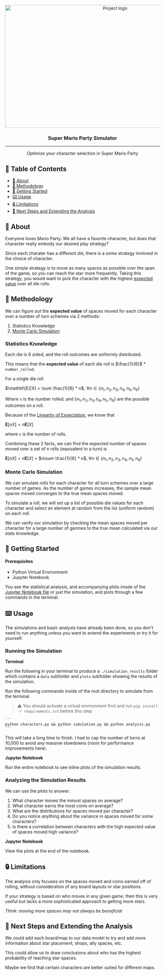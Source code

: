 <p align="center">
  <a href="https://assets.nintendo.com/image/upload/c_fill,w_1200/q_auto:best/f_auto/dpr_2.0/ncom/software/switch/70010000014158/0ca41128bf40b7e0dc32a046a659ecdc69e4d7cc7a3257d6280be665d2f795b5" rel="noopener">
 <img width=700px height=400px src="https://assets.nintendo.com/image/upload/c_fill,w_1200/q_auto:best/f_auto/dpr_2.0/ncom/software/switch/70010000014158/0ca41128bf40b7e0dc32a046a659ecdc69e4d7cc7a3257d6280be665d2f795b5" alt="Project logo"></a>
</p>

<h3 align="center">Super Mario Party Simulator</h3>

---

<p align="center"> Optimize your character selection in Super Mario Party
    <br> 
</p>

## 📝 Table of Contents

- [🧐 About](#about)
- [🔬 Methodology](#🔬_methodology)
- [🏁 Getting Started](#getting_started)
- [⌨️ Usage](#usage)
- [🔒 Limitations](#limtations)
- [👀 Next Steps and Extending the Analysis](#next_steps_and_extending_the_analysis)

## 🧐 About <a name = "about"></a>

Everyone loves Mario Party. We all have a favorite character, but does that character really embody our desired play strategy?

Since each charater has a different die, there is a some strategy invloved in the choice of character.

One simple strategy is to move as many spaces as possible over the span of the game, so you can reach the star more frequently. Taking this strategy, you would want to pick the character with the highest [expected value](https://en.wikipedia.org/wiki/Expected_value) over all die rolls.

## 🔬 Methodology <a name = "🔬_methodology"></a>

We can figure out the **expected value** of spaces moved for each character over a number of turn schemes via 2 methods:

1. Statistics Knowledge
1. [Monte Carlo Simulation](https://en.wikipedia.org/wiki/Monte_Carlo_method)

### Statistics Knowledge

Each die is 6 sided, and the roll outcomes are uniformly distributed.

This means that the **expected value** of each die roll is $\frac{1}{6}$ * `number_rolled`.

For a single die roll

$\mathbf{E}[X] = \sum \frac{1}{6} * n$, $\forall n \in \{n_1, n_2, n_3, n_4, n_5, n_6\}$ 

Where `n` is the number rolled, and $\{n_1, n_2, n_3, n_4, n_5, n_6\}$ are the possible outcomes on a roll.

Because of the [Linearity of Expectation](https://en.wikipedia.org/wiki/Expected_value#Properties), we know that

$\mathbf{E}[nX] = n\mathbf{E}[X]$ 

where `n` is the number of rolls.

Combining these 2 facts, we can find the expected number of spaces moved over a set of n rolls (equivalent to a turn) is 

$\mathbf{E}[nX] = n\mathbf{E}[X]$ = $n\sum \frac{1}{6} * n$, $\forall n \in \{n_1, n_2, n_3, n_4, n_5, n_6\}$

### Monte Carlo Simulation

We can simulate rolls for each character for all turn schemes over a large number of games. As the number of games increases, the sample mean spaces moved converges to the true mean spaces moved.

To simulate a roll, we will set up a list of possible die values for each character and select an element at random from the list (uniform random) on each roll.

We can verify our simulation by checking the mean spaces moved per character for a large number of ganmes to the true mean calculated via our stats knowledge.

## 🏁 Getting Started <a name = "getting_started"></a>

#### Prerequisites

* Python Virtual Environment
* Jupyter Notebook

<!-- * Docker ([Docker Desktop comes with Docker](https://www.docker.com/products/docker-desktop/)) -->

You see the statistical analysis, and accompanying plots inisde of the [Jupyter Notebook file](https://github.com/nathanjones4323/mario_party_simulator/blob/master/analysis_and_simulation.ipynb) or just the simulation, and plots through a few commands in the terminal.


## ⌨️ Usage <a name = "usage"></a>

The simulations and basic analysis have already been done, so you don't need to run anything unless you want to extend the experiments or try it for yourself.

### Running the Simulation

**Terminal**

Run the following in your terminal to produce a `./simulation_results` folder which contains a `data` subfolder and `plots` subfolder showing the results of the simulation.

Run the following commands inside of the root directory to simulate from the terminal

> :warning: You should activate a virtual environment first and run `pip install -r requirements.txt` before this step

    ```
    python characters.py && python simulation.py && python analysis.py
    ```

This will take a long time to finish. I had to cap the number of turns at 10,000 to avoid any massive slowdowns (room for performance improvements here).

**Jupyter Notebook**

Run the entire notebook to see inline plots of the simulation results.

### Analyzing the Simulation Results

We can use the plots to answer:
1. What character moves the mmost spaces on average?
1. What character earns the most coins on average?
1. What are the distributions for spaces moved per character?
  1. Do you notice anything about the variance in spaces moved for some characters?
  1. Is there a correlation between characters with the high expected value of spaces moved high variance?

**Jupyter Notebook**

View the plots at the end of the notebook.

## 🔒 Limitations <a name = "limitations"></a>

The analysis only focuses on the spaces moved and coins earned off of rolling, without consideration of any board layouts or star positions.

If your strategy is based on who moves in any given game, then this is very useful but lacks a more sophisticated approach to getting more stars. 

*Think: moving more spaces may not always be beneficial*

## 👀 Next Steps and Extending the Analysis <a name = "next_steps_and_extending_the_analysis"></a>

We could add each board/map to our data model to try and add more information about star placement, shops, ally spaces, etc.

This could allow us to draw conclusions about who has the highest probability of reaching star spaces.

Maybe we find that certain characters are better suited for different maps.